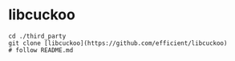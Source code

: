 # libcuckoo

```shell
cd ./third_party
git clone [libcuckoo](https://github.com/efficient/libcuckoo)
# follow README.md
```



